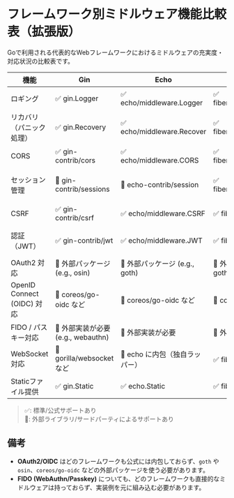 
# フレームワーク別ミドルウェア機能比較表（拡張版）

Goで利用される代表的なWebフレームワークにおけるミドルウェアの充実度・対応状況の比較表です。

| 機能                         | Gin                           | Echo                          | Fiber                         | net/http（標準）             |
|------------------------------|--------------------------------|-------------------------------|-------------------------------|-------------------------------|
| ロギング                     | ✅ gin.Logger                  | ✅ echo/middleware.Logger     | ✅ fiber/middleware.Logger    | 🔶 logパッケージで実装可能    |
| リカバリ（パニック処理）     | ✅ gin.Recovery                | ✅ echo/middleware.Recover    | ✅ fiber/middleware.Recover   | 🔶 recover構文で実装可能      |
| CORS                         | ✅ gin-contrib/cors           | ✅ echo/middleware.CORS       | ✅ fiber/middleware.CORS      | 🔶 net/http + 外部実装        |
| セッション管理              | 🔶 gin-contrib/sessions       | 🔶 echo-contrib/session       | ✅ fiber/middleware/session   | 🔶 外部ライブラリ（gorilla/sessions など） |
| CSRF                         | ✅ gin-contrib/csrf           | ✅ echo/middleware.CSRF       | ✅ fiber/middleware/csrf      | 🔶 gorilla/csrf などを利用    |
| 認証（JWT）                 | ✅ gin-contrib/jwt            | ✅ echo/middleware.JWT        | ✅ fiber/middleware/jwt       | 🔶 github.com/golang-jwt/jwt など |
| OAuth2 対応                 | 🔶 外部パッケージ (e.g., osin) | 🔶 外部パッケージ (e.g., goth) | 🔶 外部パッケージ (e.g., goth) | 🔶 外部パッケージ必須         |
| OpenID Connect (OIDC) 対応  | 🔶 coreos/go-oidc など         | 🔶 coreos/go-oidc など         | 🔶 coreos/go-oidc など         | 🔶 coreos/go-oidc など         |
| FIDO / パスキー対応         | 🔶 外部実装が必要 (e.g., webauthn) | 🔶 外部実装が必要         | 🔶 外部実装が必要         | 🔶 外部実装が必要              |
| WebSocket対応               | 🔶 gorilla/websocketなど       | 🔶 echo に内包（独自ラッパー）| ✅ fiber 内包           | 🔶 gorilla/websocketなど       |
| Staticファイル提供          | ✅ gin.Static                  | ✅ echo.Static                | ✅ fiber.Static              | 🔶 http.FileServerなどで実装   |

> ✅: 標準/公式サポートあり  
> 🔶: 外部ライブラリ/サードパーティによるサポートあり

## 備考

- **OAuth2/OIDC** はどのフレームワークも公式には内包しておらず、`goth` や `osin`、`coreos/go-oidc` などの外部パッケージを使う必要があります。
- **FIDO (WebAuthn/Passkey)** についても、どのフレームワークも直接的なミドルウェアは持っておらず、実装例を元に組み込む必要があります。
